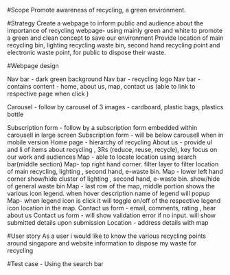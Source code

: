 
#Scope
Promote awareness of recycling, a green environment.

#Strategy 
Create a webpage to inform public and audience about the importance of recycling
webpage- using mainly green and white to promote a green and clean concept to save our environment
Provide location of main recycling bin, lighting recycling waste bin, second hand recycling point and electronic waste point, for public to dispose their waste.

#Webpage design

Nav bar - dark green background
Nav bar - recycling logo
Nav bar - contains content - home, about us, map, contact us (able to link to respective page when click )

Carousel - follow by carousel of 3 images - cardboard, plastic bags, plastics bottle

Subscription form - follow by a subscription form embedded within carousell in large screen 
Subscription form - will be below carousell when in mobile version
Home page - hierarchy of recycling 
About us - provide ul and li of items about recycling , 3Rs (reduce, reuse, recycle), key focus on our work and audiences
Map - able to locate location using search bar(middle section)
Map- top right hand corner. filter layer to filter location of main recycling, lighting , second hand, e-waste bin.
Map - lower left hand corner show/hide cluster of  lighting , second hand, e-waste bin. show/hide of general waste bin
Map - last row of the map, middle portion shows the various icon legend. when hover description name of legend will popup
Map- when legend icon is click it will toggle on/off of the respective legend icon location in the map. 
Contact us form - email, comments, rating , hear about us
Contact us form - will show validation error if no input. will show submitted details upon submission
Location - address details with map

#User story
As a user i would like to know the various recycling points around singapore and website information to dispose my waste for recycling


#Test case - Using the search bar 